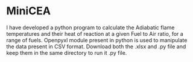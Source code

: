 # MiniCEA
I have developed a python program to calculate the Adiabatic flame temperatures and their heat of reaction at a given Fuel to Air ratio, for a range of fuels. Openpyxl module present in python is used to manipulate the data present in CSV format. 
Download both the .xlsx and .py file and keep them in the same directory to run it .py file. 
